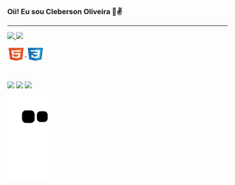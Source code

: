 ### Oii! Eu sou Cleberson Oliveira 👋:v:
***
 <div>
  <a href="https://github.com/cleberson012">
<img height="160em" src="https://github-readme-stats.vercel.app/api?username=cleberson012&show_icons=true&theme=dracula&include_all_commits=true&count_private=true"/>
  <img height="160em" src="https://github-readme-stats.vercel.app/api/top-langs/?username=cleberson012&layout=compact&langs_count=16&theme=dracula"/>
</div>
 
  <div style="display: inline_block"><br>
   <img align="center" alt="cleberson012-HTML" height="30" width="40" src="https://raw.githubusercontent.com/devicons/devicon/master/icons/html5/html5-original.svg">
  <img align="center" alt="cleberson012-CSS" height="30" width="40" src="https://raw.githubusercontent.com/devicons/devicon/master/icons/css3/css3-original.svg">
  <div style="display: inline_block"><br>
</div>
    
    
   ##
    
    
  <a href="https://www.youtube.com/channel/UCNVobmgZPXBL_1ujL1pI7hQ" target="_blank"><img src="https://img.shields.io/badge/-Youtube-%23EA4335?style=for-the-badge&logo=youtube&logoColor=white" target="_blank"></a>
  <a href="https://www.instagram.com/po_kebrao/" target="_blank"><img src="https://img.shields.io/badge/-Instagram-%23E4405F?style=for-the-badge&logo=instagram&logoColor=white" target="_blank"></a>
 <a href="https://www.linkedin.com/in/cleberson-oliveira-32b818211/" target="_blank"><img src="https://img.shields.io/badge/-LinkedIn-%230077B5?style=for-the-badge&logo=linkedin&logoColor=white" target="_blank"></a> 
 
  ![Snake animation](https://github.com/rafaballerini/rafaballerini/blob/output/github-contribution-grid-snake.svg)
 
</div>
